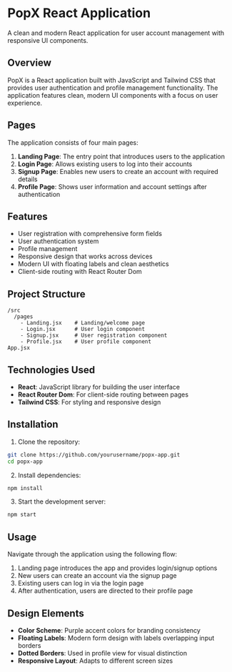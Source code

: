# PopX React Application

A clean and modern React application for user account management with responsive UI components.

## Overview

PopX is a React application built with JavaScript and Tailwind CSS that provides user authentication and profile management functionality. The application features clean, modern UI components with a focus on user experience.

## Pages

The application consists of four main pages:

1. **Landing Page**: The entry point that introduces users to the application
2. **Login Page**: Allows existing users to log into their accounts
3. **Signup Page**: Enables new users to create an account with required details
4. **Profile Page**: Shows user information and account settings after authentication

## Features

- User registration with comprehensive form fields
- User authentication system
- Profile management
- Responsive design that works across devices
- Modern UI with floating labels and clean aesthetics
- Client-side routing with React Router Dom

## Project Structure

```
/src
  /pages
    - Landing.jsx    # Landing/welcome page
    - Login.jsx      # User login component
    - Signup.jsx     # User registration component
    - Profile.jsx    # User profile component
App.jsx
```

## Technologies Used

- **React**: JavaScript library for building the user interface
- **React Router Dom**: For client-side routing between pages
- **Tailwind CSS**: For styling and responsive design

## Installation

1. Clone the repository:
```bash
git clone https://github.com/yourusername/popx-app.git
cd popx-app
```

2. Install dependencies:
```bash
npm install
```

3. Start the development server:
```bash
npm start
```

## Usage

Navigate through the application using the following flow:

1. Landing page introduces the app and provides login/signup options
2. New users can create an account via the signup page
3. Existing users can log in via the login page
4. After authentication, users are directed to their profile page

## Design Elements

- **Color Scheme**: Purple accent colors for branding consistency
- **Floating Labels**: Modern form design with labels overlapping input borders
- **Dotted Borders**: Used in profile view for visual distinction
- **Responsive Layout**: Adapts to different screen sizes

